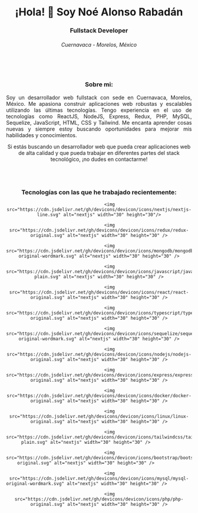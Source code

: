 <h1 align="center">¡Hola! 👋 Soy Noé Alonso Rabadán</h1>
<h3 align="center">Fullstack Developer</h3>
<h6 align="center">Cuernavaca - Morelos, México</h6>

<br>
<br>

<h3 align="center">Sobre mi:</h3>
<p style="text-align: justify;">
    Soy un desarrollador web fullstack con sede en Cuernavaca, Morelos, México. Me apasiona construir aplicaciones web robustas y escalables utilizando las últimas tecnologías. Tengo experiencia en el uso de tecnologías como ReactJS, NodeJS, Express, Redux, PHP, MySQL, Sequelize, JavaScript, HTML, CSS y Tailwind. Me encanta aprender cosas nuevas y siempre estoy buscando oportunidades para mejorar mis habilidades y conocimientos.
</p>
<p align="center">
    Si estás buscando un desarrollador web que pueda crear aplicaciones web de alta calidad y que pueda trabajar en diferentes partes del stack tecnológico, ¡no dudes en contactarme!
</p>

<br>
<br>

<h3 align="center">Tecnologías con las que he trabajado recientemente:</h3>

<div align="center">

            <img src="https://cdn.jsdelivr.net/gh/devicons/devicon/icons/nextjs/nextjs-line.svg" alt="nextjs" width="30" height="30"/>

            <img src="https://cdn.jsdelivr.net/gh/devicons/devicon/icons/redux/redux-original.svg" alt="nextjs" width="30" height="30" />

            <img src="https://cdn.jsdelivr.net/gh/devicons/devicon/icons/mongodb/mongodb-original-wordmark.svg" alt="nextjs" width="30" height="30" />
          
            <img src="https://cdn.jsdelivr.net/gh/devicons/devicon/icons/javascript/javascript-plain.svg" alt="nextjs" width="30" height="30" />
          
            <img src="https://cdn.jsdelivr.net/gh/devicons/devicon/icons/react/react-original.svg" alt="nextjs" width="30" height="30" />

            <img src="https://cdn.jsdelivr.net/gh/devicons/devicon/icons/typescript/typescript-original.svg" alt="nextjs" width="30" height="30" />

            <img src="https://cdn.jsdelivr.net/gh/devicons/devicon/icons/sequelize/sequelize-original-wordmark.svg" alt="nextjs" width="30" height="30" />

            <img src="https://cdn.jsdelivr.net/gh/devicons/devicon/icons/nodejs/nodejs-original.svg" alt="nextjs" width="30" height="30" />
          
            <img src="https://cdn.jsdelivr.net/gh/devicons/devicon/icons/express/express-original.svg" alt="nextjs" width="30" height="30" />
             
            <img src="https://cdn.jsdelivr.net/gh/devicons/devicon/icons/docker/docker-original.svg" alt="nextjs" width="30" height="30" />
          
            <img src="https://cdn.jsdelivr.net/gh/devicons/devicon/icons/linux/linux-original.svg" alt="nextjs" width="30" height="30" />

            <img src="https://cdn.jsdelivr.net/gh/devicons/devicon/icons/tailwindcss/tailwindcss-plain.svg" alt="nextjs" width="30" height="30" />          

            <img src="https://cdn.jsdelivr.net/gh/devicons/devicon/icons/bootstrap/bootstrap-original.svg" alt="nextjs" width="30" height="30" />          

            <img src="https://cdn.jsdelivr.net/gh/devicons/devicon/icons/mysql/mysql-original-wordmark.svg" alt="nextjs" width="30" height="30" />          
         
            <img src="https://cdn.jsdelivr.net/gh/devicons/devicon/icons/php/php-original.svg" alt="nextjs" width="30" height="30" />
           
</div>

<!--
**nalonsor/nalonsor** is a ✨ _special_ ✨ repository because its `README.md` (this file) appears on your GitHub profile.

Here are some ideas to get you started:

- 🔭 I’m currently working on ...
- 🌱 I’m currently learning ...
- 👯 I’m looking to collaborate on ...
- 🤔 I’m looking for help with ...
- 💬 Ask me about ...
- 📫 How to reach me: ...
- 😄 Pronouns: ...
- ⚡ Fun fact: ...
-->
